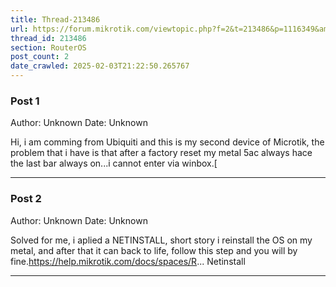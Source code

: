 ```yaml
---
title: Thread-213486
url: https://forum.mikrotik.com/viewtopic.php?f=2&t=213486&p=1116349&amp;sid=49f92a630bc7970d8ca50523be880e8f#p1116349
thread_id: 213486
section: RouterOS
post_count: 2
date_crawled: 2025-02-03T21:22:50.265767
---
```


### Post 1
Author: Unknown
Date: Unknown

Hi, i am comming from Ubiquiti and this is my second device of Microtik, the problem that i have is that after a factory reset my metal 5ac always hace the last bar always on...i cannot enter via winbox.[

---
### Post 2
Author: Unknown
Date: Unknown

Solved for me, i aplied a NETINSTALL, short story i reinstall the OS on my metal, and after that it can back to life, follow this step and you will by fine.https://help.mikrotik.com/docs/spaces/R... Netinstall

---
